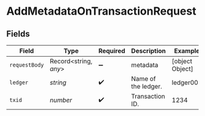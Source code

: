 # AddMetadataOnTransactionRequest


## Fields

| Field                 | Type                  | Required              | Description           | Example               |
| --------------------- | --------------------- | --------------------- | --------------------- | --------------------- |
| `requestBody`         | Record<string, *any*> | :heavy_minus_sign:    | metadata              | [object Object]       |
| `ledger`              | *string*              | :heavy_check_mark:    | Name of the ledger.   | ledger001             |
| `txid`                | *number*              | :heavy_check_mark:    | Transaction ID.       | 1234                  |